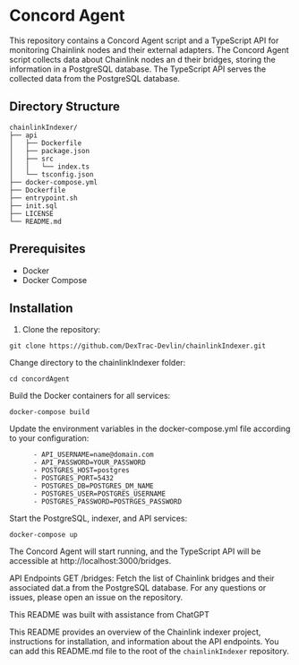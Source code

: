 # Concord Agent

This repository contains a Concord Agent script and a TypeScript API for monitoring Chainlink nodes and their external adapters. The Concord Agent script collects data about Chainlink nodes an
d their bridges, storing the information in a PostgreSQL database. The TypeScript API serves the collected data from the PostgreSQL database.

## Directory Structure

```
chainlinkIndexer/
├── api
│   ├── Dockerfile
│   ├── package.json
│   ├── src
│   │   └── index.ts
│   └── tsconfig.json
├── docker-compose.yml
├── Dockerfile
├── entrypoint.sh
├── init.sql
├── LICENSE
└── README.md

```

## Prerequisites

- Docker
- Docker Compose

## Installation

1. Clone the repository:


`git clone https://github.com/DexTrac-Devlin/chainlinkIndexer.git`


Change directory to the chainlinkIndexer folder:

`cd concordAgent`


Build the Docker containers for all services:

`docker-compose build`

Update the environment variables in the docker-compose.yml file according to your configuration:
```
      - API_USERNAME=name@domain.com
      - API_PASSWORD=YOUR_PASSWORD
      - POSTGRES_HOST=postgres
      - POSTGRES_PORT=5432
      - POSTGRES_DB=POSTGRES_DM_NAME
      - POSTGRES_USER=POSTGRES_USERNAME
      - POSTGRES_PASSWORD=POSTRGES_PASSWORD
```

Start the PostgreSQL, indexer, and API services:

`docker-compose up`

The Concord Agent will start running, and the TypeScript API will be accessible at http://localhost:3000/bridges.

API Endpoints
GET /bridges: Fetch the list of Chainlink bridges and their associated dat.a from the PostgreSQL database.
For any questions or issues, please open an issue on the repository.


This README was built with assistance from ChatGPT


This README provides an overview of the Chainlink indexer project, instructions for installation, and information about the API endpoints. You can add this README.md file to the root of the 
`chainlinkIndexer` repository.
